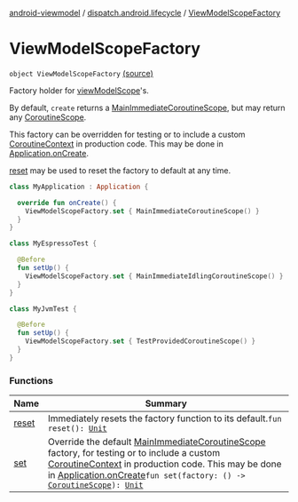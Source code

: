 [android-viewmodel](../../index.md) / [dispatch.android.lifecycle](../index.md) / [ViewModelScopeFactory](./index.md)

# ViewModelScopeFactory

`object ViewModelScopeFactory` [(source)](https://github.com/RBusarow/Dispatch/tree/master/android-viewmodel/src/main/java/dispatch/android/lifecycle/ViewModelScopeFactory.kt#L35)

Factory holder for [viewModelScope](../-coroutine-view-model/view-model-scope.md)'s.

By default, `create` returns a [MainImmediateCoroutineScope](https://rbusarow.github.io/Dispatch/core/dispatch.core/-main-immediate-coroutine-scope/index.md), but may return any [CoroutineScope](https://kotlin.github.io/kotlinx.coroutines/kotlinx-coroutines-core/kotlinx.coroutines/-coroutine-scope/index.html).

This factory can be overridden for testing or to include a custom [CoroutineContext](https://kotlinlang.org/api/latest/jvm/stdlib/kotlin.coroutines/-coroutine-context/index.html)
in production code.  This may be done in [Application.onCreate](https://developer.android.com/reference/android/app/Application.html#onCreate()).

[reset](reset.md) may be used to reset the factory to default at any time.

``` kotlin
class MyApplication : Application {

  override fun onCreate() {
    ViewModelScopeFactory.set { MainImmediateCoroutineScope() }
  }
}
```

``` kotlin
class MyEspressoTest {

  @Before
  fun setUp() {
    ViewModelScopeFactory.set { MainImmediateIdlingCoroutineScope() }
  }
}
```

``` kotlin
class MyJvmTest {

  @Before
  fun setUp() {
    ViewModelScopeFactory.set { TestProvidedCoroutineScope() }
  }
}
```

### Functions

| Name | Summary |
|---|---|
| [reset](reset.md) | Immediately resets the factory function to its default.`fun reset(): `[`Unit`](https://kotlinlang.org/api/latest/jvm/stdlib/kotlin/-unit/index.html) |
| [set](set.md) | Override the default [MainImmediateCoroutineScope](https://rbusarow.github.io/Dispatch/core/dispatch.core/-main-immediate-coroutine-scope/index.md) factory, for testing or to include a custom [CoroutineContext](https://kotlinlang.org/api/latest/jvm/stdlib/kotlin.coroutines/-coroutine-context/index.html) in production code.  This may be done in [Application.onCreate](https://developer.android.com/reference/android/app/Application.html#onCreate())`fun set(factory: () -> `[`CoroutineScope`](https://kotlin.github.io/kotlinx.coroutines/kotlinx-coroutines-core/kotlinx.coroutines/-coroutine-scope/index.html)`): `[`Unit`](https://kotlinlang.org/api/latest/jvm/stdlib/kotlin/-unit/index.html) |
